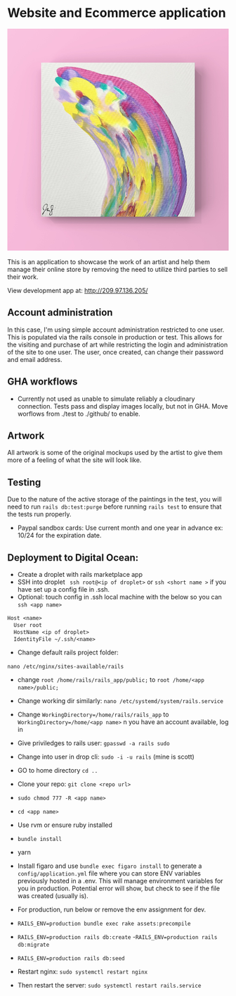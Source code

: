 # Website and Ecommerce application

![Beautiful Art Piece by Artist](https://github.com/AngelLozan/aoj/blob/master/app/assets/images/photo1.jpeg?raw=true)

This is an application to showcase the work of an artist and help them manage their online store by removing the need to utilize third parties to sell their work.

View development app at: http://209.97.136.205/

## Account administration

In this case, I'm using simple account administration restricted to one user. This is populated via the rails console in production or test. This allows for the visiting and purchase of art while restricting the login and administration of the site to one user. The user, once created, can change their password and email address.

## GHA workflows
- Currently not used as unable to simulate reliably a cloudinary connection. Tests pass and display images locally, but not in GHA. Move worflows from ./test to ./github/ to enable.

## Artwork
All artwork is some of the original mockups used by the artist to give them more of a feeling of what the site will look like.

## Testing
Due to the nature of the active storage of the paintings in the test, you will need to run `rails db:test:purge` before running `rails test` to ensure that the tests run properly.

- Paypal sandbox cards: Use current month and one year in advance ex: 10/24 for the expiration date.

## Deployment to Digital Ocean:
- Create a droplet with rails marketplace app
- SSH into droplet ` ssh root@<ip of droplet>` or `ssh <short name >` if you have set up a config file in .ssh.
- Optional: touch config in .ssh local machine with the below so you can `ssh <app name>`
```
Host <name>
  User root
  HostName <ip of droplet>
  IdentityFile ~/.ssh/<name>
```
- Change default rails project folder:

`nano /etc/nginx/sites-available/rails`

- change `root /home/rails/rails_app/public;` to `root /home/<app name>/public;`

- Change working dir similarly:
`nano /etc/systemd/system/rails.service`

- Change `WorkingDirectory=/home/rails/rails_app` to `WorkingDirectory=/home/<app name>`
n you have an account available, log in
- Give priviledges to rails user: `gpasswd -a rails sudo`
- Change into user in drop cli: `sudo -i -u rails` (mine is scott)


- GO to home directory `cd ..`
- Clone your repo: `git clone <repo url>`
- `sudo chmod 777 -R <app name>`
- `cd <app name>`
- Use rvm or ensure ruby installed
- `bundle install`
- yarn
- Install figaro and use `bundle exec figaro install` to generate a `config/application.yml` file where you can store ENV variables previously hosted in a .env. This will manage environment variables for you in production. Potential error will show, but check to see if the file was created (usually is).
- For production, run below or remove the env assignment for dev.
- `RAILS_ENV=production bundle exec rake assets:precompile`
- `RAILS_ENV=production rails db:create`
-`RAILS_ENV=production rails db:migrate`
- `RAILS_ENV=production rails db:seed`
- Restart nginx: `sudo systemctl restart nginx`
- Then restart the server: `sudo systemctl restart rails.service`

